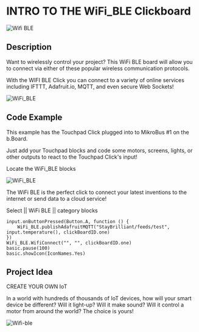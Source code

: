 # INTRO TO THE WiFi_BLE Clickboard

![Wifi BLE](https://github.com/Brilliant-Labs/bboard-tuts/blob/master/wife-ble/wifilogo.jpg?raw=true "Wifi BLE")

## Description

Want to wirelessly control your
project? This WiFi BLE board will
allow you to connect via either of
these popular wireless
communication protocols. 

With the WIFI BLE Click you can connect to a variety of online services including IFTTT, Adafruit.io, MQTT, and even secure Web Sockets!


![WiFi_BLE](https://github.com/Brilliant-Labs/bboard-tuts/blob/master/wifi-ble/wifi-ble-click.jpg?raw=true "WiFi_BLE Click")

## Code Example

This example has the Touchpad Click plugged into to MikroBus #1 on the b.Board.

Just add your Touchpad blocks and code some motors, screens, lights, or other outputs to react to the Touchpad Click's input!

Locate the WiFi_BLE blocks

![WiFi_BLE](https://github.com/Brilliant-Labs/bboard-tuts/blob/master/wifi-ble/wifi-ble-code-gif.gif?raw=true "WiFi_BLE Click")

The WiFi BLE is the perfect click to connect your latest inventions to the internet or send data to a cloud service!


Select || WiFi BLE || category blocks 

```blocks
input.onButtonPressed(Button.A, function () {
    WiFi_BLE.publishAdafruitMQTT("StayBrilliant/feeds/test", input.temperature(), clickBoardID.one)
})
WiFi_BLE.WifiConnect("", "", clickBoardID.one)
basic.pause(100)
basic.showIcon(IconNames.Yes)
```

## Project Idea

CREATE YOUR OWN IoT

In a world with hundreds of
thousands of IoT devices, how
will your smart device be
different? Will it light-up? Will
it make sound? Will it control a
motor from around the world?
The choice is yours!


![Wifi-ble](https://github.com/Brilliant-Labs/bboard-tuts/blob/master/wifi-ble/wifi-clic-gif.gif?raw=true "Let's Keep things Connected")